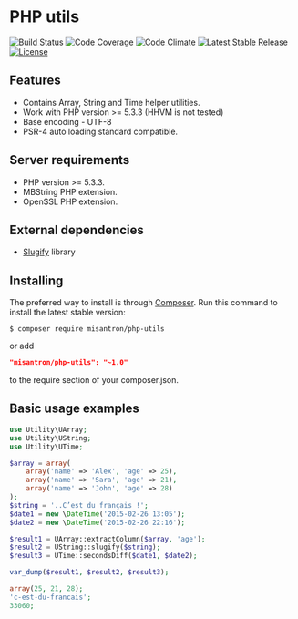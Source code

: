 # PHP utils

[![Build Status](http://img.shields.io/travis/misantron/php-utils.svg?style=flat-square)](https://travis-ci.org/misantron/php-utils)
[![Code Coverage](http://img.shields.io/coveralls/misantron/php-utils.svg?style=flat-square)](https://coveralls.io/r/misantron/php-utils)
[![Code Climate](http://img.shields.io/codeclimate/github/misantron/php-utils.svg?style=flat-square)](https://coveralls.io/r/misantron/php-utils)
[![Latest Stable Release](http://img.shields.io/github/release/misantron/php-utils.svg?style=flat-square)](https://github.com/misantron/php-utils)
[![License](http://img.shields.io/packagist/l/misantron/php-utils.svg?style=flat-square)](https://packagist.org/packages/misantron/php-utils)

## Features

- Contains Array, String and Time helper utilities.
- Work with PHP version >= 5.3.3 (HHVM is not tested)
- Base encoding - UTF-8
- PSR-4 auto loading standard compatible.

## Server requirements

- PHP version >= 5.3.3.
- MBString PHP extension.
- OpenSSL PHP extension.

## External dependencies

- [Slugify](https://github.com/cocur/slugify) library

## Installing

The preferred way to install is through [Composer](https://getcomposer.org).
Run this command to install the latest stable version:

```shell
$ composer require misantron/php-utils
```

or add

```json
"misantron/php-utils": "~1.0"
```

to the require section of your composer.json.

## Basic usage examples

```php
use Utility\UArray;  
use Utility\UString;  
use Utility\UTime;

$array = array(
    array('name' => 'Alex', 'age' => 25),
    array('name' => 'Sara', 'age' => 21),
    array('name' => 'John', 'age' => 28)
);  
$string = '..C’est du français !';  
$date1 = new \DateTime('2015-02-26 13:05');  
$date2 = new \DateTime('2015-02-26 22:16');  

$result1 = UArray::extractColumn($array, 'age');  
$result2 = UString::slugify($string);  
$result3 = UTime::secondsDiff($date1, $date2);

var_dump($result1, $result2, $result3);

array(25, 21, 28);  
'c-est-du-francais';  
33060;
```